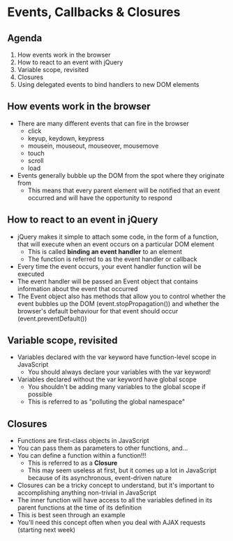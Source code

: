 # Events, Callbacks & Closures

## Agenda

1. How events work in the browser
2. How to react to an event with jQuery
3. Variable scope, revisited
4. Closures
5. Using delegated events to bind handlers to new DOM elements


## How events work in the browser
- There are many different events that can fire in the browser
  - click
  - keyup, keydown, keypress
  - mousein, mouseout, mouseover, mousemove
  - touch
  - scroll
  - load
- Events generally bubble up the DOM from the spot where they originate from
  - This means that every parent element will be notified that an event occurred and will have the opportunity to respond


## How to react to an event in jQuery
- jQuery makes it simple to attach some code, in the form of a function, that will execute when an event occurs on a particular DOM element
  - This is called **binding an event handler** to an element
  - The function is referred to as the event handler or callback
- Every time the event occurs, your event handler function will be executed
- The event handler will be passed an Event object that contains information about the event that occurred
- The Event object also has methods that allow you to control whether the event bubbles up the DOM (event.stopPropagation()) and whether the browser's default behaviour for that event should occur (event.preventDefault())


## Variable scope, revisited
- Variables declared with the var keyword have function-level scope in JavaScript
  - You should always declare your variables with the var keyword!
- Variables declared without the var keyword have global scope
  - You shouldn't be adding many variables to the global scope if possible
  - This is referred to as "polluting the global namespace"

## Closures
- Functions are first-class objects in JavaScript
- You can pass them as parameters to other functions, and...
- You can define a function within a function!!!
  - This is referred to as a **Closure**
  - This may seem useless at first, but it comes up a lot in JavaScript because of its asynchronous, event-driven nature
- Closures can be a tricky concept to understand, but it's important to accomplishing anything non-trivial in JavaScript
- The inner function will have access to all the variables defined in its parent functions at the time of its definition
- This is best seen through an example
- You'll need this concept often when you deal with AJAX requests (starting next week)

